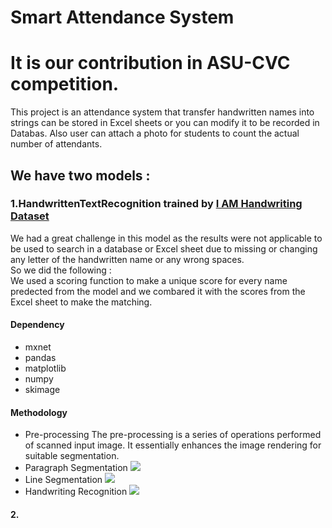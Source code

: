 # Smart Attendance System 

# It is our contribution in **ASU-CVC** competition.
This project is an attendance system that transfer handwritten names into strings can be stored in Excel sheets or you can modify it to be recorded in Databas.
Also user can attach a photo for students to count the actual number of attendants.

## We have two models :
### 1.HandwrittenTextRecognition trained by [I AM Handwriting Dataset](http://www.fki.inf.unibe.ch/databases/iam-handwriting-database)
We had a great challenge in this model as the results were not applicable to be used to search in a database or Excel sheet due to missing or changing any letter of the handwritten name or any wrong spaces.<br/>So we did the following :<br/>
We used a scoring function to make a unique score for every name predected from the model and we combared it with the scores from the Excel sheet to make the matching.<br/>
#### Dependency
* mxnet
* pandas
* matplotlib
* numpy
* skimage
#### Methodology
* Pre-processing
The pre-processing is a series of operations performed of scanned input image. It essentially enhances the image rendering for suitable segmentation.<br/>
* Paragraph Segmentation
<img src="https://user-images.githubusercontent.com/20180559/67069088-8ed31800-f199-11e9-9ff1-ce93c7a59143.jpg"><br/>
* Line Segmentation
<img src="https://user-images.githubusercontent.com/20180559/67069187-eec9be80-f199-11e9-8338-f6254e27afda.jpg"><br/>
* Handwriting Recognition
<img src="https://user-images.githubusercontent.com/20180559/67069304-449e6680-f19a-11e9-9846-c25ba51c2a7c.jpg"><br/>


#### 2.

